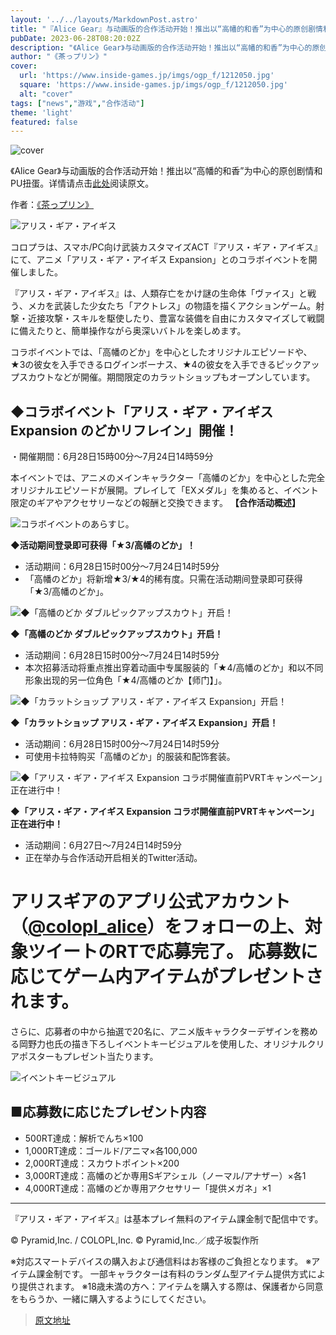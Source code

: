 ```yaml
---
layout: '../../layouts/MarkdownPost.astro'
title: "『Alice Gear』与动画版的合作活动开始！推出以“高幡的和香”为中心的原创剧情和PU扭蛋"
pubDate: 2023-06-28T08:20:02Z
description: "《Alice Gear》与动画版的合作活动开始！推出以“高幡的和香”为中心的原创剧情和PU扭蛋。"
author: "《茶っプリン》"
cover:
  url: 'https://www.inside-games.jp/imgs/ogp_f/1212050.jpg'
  square: 'https://www.inside-games.jp/imgs/ogp_f/1212050.jpg'
  alt: "cover"
tags: ["news","游戏","合作活动"]
theme: 'light'
featured: false
---
```


![cover](https://www.inside-games.jp/imgs/ogp_f/1212050.jpg)

《Alice Gear》与动画版的合作活动开始！推出以“高幡的和香”为中心的原创剧情和PU扭蛋。详情请点击[此处](https://www.inside-games.jp/article/2023/06/28/146870.html)阅读原文。

作者：[《茶っプリン》](/author/10181/recent/%E8%8C%B6%E3%81%A3%E3%83%97%E3%83%AA%E3%83%B3)

![アリス・ギア・アイギス](https://www.inside-games.jp/imgs/zoom/1212042.jpg)

コロプラは、スマホ/PC向け武装カスタマイズACT『アリス・ギア・アイギス』にて、アニメ「アリス・ギア・アイギス Expansion」とのコラボイベントを開催しました。

『アリス・ギア・アイギス』は、人類存亡をかけ謎の生命体「ヴァイス」と戦う、メカを武装した少女たち「アクトレス」の物語を描くアクションゲーム。射撃・近接攻撃・スキルを駆使したり、豊富な装備を自由にカスタマイズして戦闘に備えたりと、簡単操作ながら奥深いバトルを楽しめます。

コラボイベントでは、「高幡のどか」を中心としたオリジナルエピソードや、★3の彼女を入手できるログインボーナス、★4の彼女を入手できるピックアップスカウトなどが開催。期間限定のカラットショップもオープンしています。

## ◆コラボイベント「アリス・ギア・アイギス Expansion のどかリフレイン」開催！

・開催期間：6月28日15時00分～7月24日14時59分

本イベントでは、アニメのメインキャラクター「高幡のどか」を中心とした完全オリジナルエピソードが展開。プレイして「EXメダル」を集めると、イベント限定のギアやアクセサリーなどの報酬と交換できます。
**【合作活动概述】**

![コラボイベントのあらすじ。](https://www.inside-games.jp/imgs/zoom/1212043.jpg)

**◆活动期间登录即可获得「★3/高幡のどか」！**

- 活动期间：6月28日15时00分～7月24日14时59分
- 「高幡のどか」将新增★3/★4的稀有度。只需在活动期间登录即可获得「★3/高幡のどか」。

![◆「高幡のどか ダブルピックアップスカウト」开启！](https://www.inside-games.jp/imgs/zoom/1212044.jpg)

**◆「高幡のどか ダブルピックアップスカウト」开启！**

- 活动期间：6月28日15时00分～7月24日14时59分
- 本次招募活动将重点推出穿着动画中专属服装的「★4/高幡のどか」和以不同形象出现的另一位角色「★4/高幡のどか【师门】」。

![◆「カラットショップ アリス・ギア・アイギス Expansion」开启！](https://www.inside-games.jp/imgs/zoom/1212045.jpg)

**◆「カラットショップ アリス・ギア・アイギス Expansion」开启！**

- 活动期间：6月28日15时00分～7月24日14时59分
- 可使用卡拉特购买「高幡のどか」的服装和配饰套装。

![◆「アリス・ギア・アイギス Expansion コラボ開催直前PVRTキャンペーン」正在进行中！](https://www.inside-games.jp/imgs/zoom/1212046.jpg)

**◆「アリス・ギア・アイギス Expansion コラボ開催直前PVRTキャンペーン」正在进行中！**

- 活动期间：6月27日～7月24日14时59分
- 正在举办与合作活动开启相关的Twitter活动。
# アリスギアのアプリ公式アカウント（[@colopl_alice](https://twitter.com/colopl_alice)）をフォローの上、対象ツイートのRTで応募完了。 応募数に応じてゲーム内アイテムがプレゼントされます。

さらに、応募者の中から抽選で20名に、アニメ版キャラクターデザインを務める岡野力也氏の描き下ろしイベントキービジュアルを使用した、オリジナルクリアポスターもプレゼント当たります。

![イベントキービジュアル](https://www.inside-games.jp/imgs/zoom/1212047.jpg)

## ■応募数に応じたプレゼント内容
- 500RT達成：解析でんち×100
- 1,000RT達成：ゴールド/アニマ×各100,000
- 2,000RT達成：スカウトポイント×200
- 3,000RT達成：高幡のどか専用Sギアシェル（ノーマル/アナザー）×各1
- 4,000RT達成：高幡のどか専用アクセサリー「提供メガネ」×1

---

『アリス・ギア・アイギス』は基本プレイ無料のアイテム課金制で配信中です。

© Pyramid,Inc. / COLOPL,Inc.
© Pyramid,Inc.／成子坂製作所

※対応スマートデバイスの購入および通信料はお客様のご負担となります。
※アイテム課金制です。 一部キャラクターは有料のランダム型アイテム提供方式により提供されます。
※18歳未満の方へ：アイテムを購入する際は、保護者から同意をもらうか、一緒に購入するようにしてください。

>[原文地址](https://www.inside-games.jp/article/2023/06/28/146870.html)  